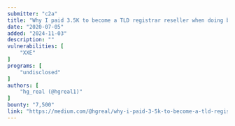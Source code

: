 ```yaml
---
submitter: "c2a"
title: "Why I paid 3.5K to become a TLD registrar reseller when doing bug bounty"
date: "2020-07-05"
added: "2024-11-03"
description: ""
vulnerabilities: [
    "XXE"
]
programs: [
    "undisclosed"
]
authors: [
    "hg_real (@hgreal1)"
]
bounty: "7,500"
link: "https://medium.com/@hgreal/why-i-paid-3-5k-to-become-a-tld-registrar-reseller-when-doing-bug-bounty-d9d407911dce"
---
```




